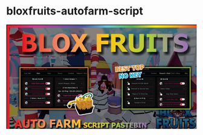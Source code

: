# bloxfruits-autofarm-script

<img src="https://github.com/BriannamiriahZekkerman/bloxfruits-autofarm-script/blob/main/a.jpg"/>

